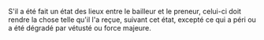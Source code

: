   
 S'il a été fait un état des lieux entre le bailleur et le preneur, celui-ci doit rendre la chose telle qu'il l'a reçue, suivant cet état, excepté ce qui a péri ou a été dégradé par vétusté ou force majeure.  

  
